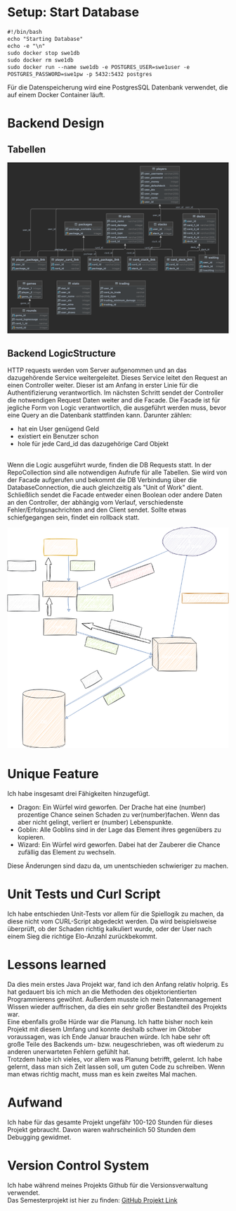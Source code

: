 # Setup: Start Database

```shell
#!/bin/bash
echo "Starting Database"
echo -e "\n"
sudo docker stop swe1db
sudo docker rm swe1db
sudo docker run --name swe1db -e POSTGRES_USER=swe1user -e POSTGRES_PASSWORD=swe1pw -p 5432:5432 postgres
```
Für die Datenspeicherung wird eine PostgresSQL Datenbank verwendet, die auf einem Docker Container läuft.

# Backend Design

## Tabellen

![Datenbank Schema](assets/DatabaseImage.png "Tabellen.")

## Backend LogicStructure

HTTP requests werden vom Server aufgenommen und an das dazugehörende Service weitergeleitet. 
Dieses Service leitet den Request an einen Controller weiter. Dieser ist am Anfang in erster Linie für die Authentifizierung verantwortlich.
Im nächsten Schritt sendet der Controller die notwendigen Request Daten weiter and die Facade. Die Facade ist für jegliche Form von Logic verantwortlich,
die ausgeführt werden muss, bevor eine Query an die Datenbank stattfinden kann. Darunter zählen:

- hat ein User genügend Geld
- existiert ein Benutzer schon
- hole für jede Card_id das dazugehörige Card Objekt

<br>
Wenn die Logic ausgeführt wurde, finden die DB Requests statt. In der RepoCollection sind alle notwendigen Aufrufe
für alle Tabellen. Sie wird von der Facade aufgerufen und bekommt die DB Verbindung über die DatabaseConnection, die auch 
gleichzeitig als "Unit of Work" dient.
<br>
Schließlich sendet die Facade entweder einen Boolean oder andere Daten an den Controller, der abhängig vom Verlauf, verschiedenste Fehler/Erfolgsnachrichten and den Client sendet.
Sollte etwas schiefgegangen sein, findet ein rollback statt. 

![Datenbank Schema](assets/Logic.drawio.png "Tabellen.")

# Unique Feature
Ich habe insgesamt drei Fähigkeiten hinzugefügt.
- Dragon: Ein Würfel wird geworfen. Der Drache hat eine (number) prozentige Chance seinen Schaden zu ver(number)fachen. Wenn das aber nicht gelingt, verliert er (number) Lebenspunkte. 
- Goblin: Alle Goblins sind in der Lage das Element ihres gegenübers zu kopieren.
- Wizard: Ein Würfel wird geworfen. Dabei hat der Zauberer die Chance zufällig das Element zu wechseln.

Diese Änderungen sind dazu da, um unentschieden schwieriger zu machen.

# Unit Tests und Curl Script

Ich habe entschieden Unit-Tests vor allem für die Spiellogik zu machen, da diese nicht vom CURL-Script abgedeckt werden.
Da wird beispielsweise überprüft, ob der Schaden richtig kalkuliert wurde, oder der User nach einem Sieg die richtige Elo-Anzahl zurückbekommt.
# Lessons learned

Da dies mein erstes Java Projekt war, fand ich den Anfang relativ holprig. Es hat gedauert bis ich mich an die Methoden des objektorientierten Programmierens gewöhnt.
Außerdem musste ich mein Datenmanagement Wissen wieder auffrischen, da dies ein sehr großer Bestandteil des Projekts war.
<br>
Eine ebenfalls große Hürde war die Planung. Ich hatte bisher noch kein Projekt mit diesem Umfang und konnte deshalb schwer im Oktober voraussagen, was ich Ende Januar 
brauchen würde. Ich habe sehr oft große Teile des Backends um- bzw. neugeschrieben, was oft wiederum zu anderen unerwarteten Fehlern gefühlt hat.
<br>
Trotzdem habe ich vieles, vor allem was Planung betrifft, gelernt. Ich habe gelernt, dass man sich Zeit lassen soll, um guten Code zu schreiben. Wenn man etwas richtig macht,
muss man es kein zweites Mal machen.

# Aufwand

Ich habe für das gesamte Projekt ungefähr 100-120 Stunden für dieses Projekt gebraucht. Davon waren wahrscheinlich 50 Stunden dem Debugging gewidmet.

# Version Control System
Ich habe während meines Projekts Github für die Versionsverwaltung verwendet.
<br>
Das Semesterprojekt ist hier zu finden: 
[GitHub Projekt Link](https://github.com/israeltshilumbaFHTW/MTCG)